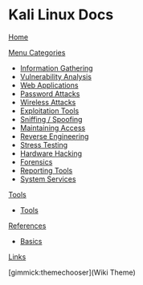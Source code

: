 # Kali Linux Docs

[Home](index.md)

[Menu Categories]()

  * [Information Gathering](infogathering/index.md)
  * [Vulnerability Analysis](vulnanalysis/index.md)
  * [Web Applications](webapp/index.md)
  * [Password Attacks](password/index.md)
  * [Wireless Attacks](wifi/index.md)
  * [Exploitation Tools](exploit/index.md)
  * [Sniffing / Spoofing](sniff_spoof/index.md)
  * [Maintaining Access](persistence/index.md)
  * [Reverse Engineering](re/index.md)
  * [Stress Testing](stresstesting/index.md)
  * [Hardware Hacking](hardware/index.md)
  * [Forensics](forensics/index.md)
  * [Reporting Tools](reporting/index.md)
  * [System Services](systemservices/index.md)

[Tools]()

  * [Tools](tools/index.md)

[References]()

  * [Basics](references/index.md)

[Links](links.md)

[gimmick:themechooser](Wiki Theme)
